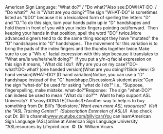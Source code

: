 American Sign Language: 
		"What do?" / "Do what?"Also see:DOWHAT-DO  /  "Do what?" 
As in "What are you doing?"The sign "WHAT-DO" is sometimes listed as "#DO" because it is a 
	lexicalized form of spelling the letters "D" and "O."To do this sign, turn your hands palm up in "D" handshapes and hold them in
  front of you with your index fingers pointing out/forward.  Then
  keeping your hands in that position, spell the word "DO" twice.More advanced signers tend to do the same thing except they have
  "mutated" the "D" handshapes into "G"
  handshapes.  The movement for this variation is to bring the pads of the
  index fingers and the thumbs together twice.Make sure to use a "Wh-q"
  facial expression with this sign because it translates to "What are/is
  we/he/she/it doing?"  If you put a y/n-q facial expression on this
  sign it means, "What did I do?  Why are you on my
  case?"DO-what?:DO-what? (one handed version)(What are you doing!?)Side view: (G hand version)WHAT-DO? (D hand variation)Notice, you can use a "D" handshape instead of the "G"
  handshape.Discussion:A student asks:"Can the sign “what-do” be used for asking “what do I do?” i.e., “Suppose, 
fingerspelling, make mistake, what-do?”Response:  The sign "what-DO?" can indeed be used to mean "What do I do?"* 
Want to help support ASL University?  It'seasy:DONATE(Thanks!)*Another way to help is to buy something from Dr. Bill's "Bookstore."*Want even more ASL resources?  Visit the "ASL Training Center!"  (Subscription 
Extension of ASLU)*  Also check out Dr. Bill's channel:www.youtube.com/billvicarsYou can learnAmerican Sign Language (ASL)online at American Sign Language University ™ASLresources by Lifeprint.com  ©  Dr. William Vicars
